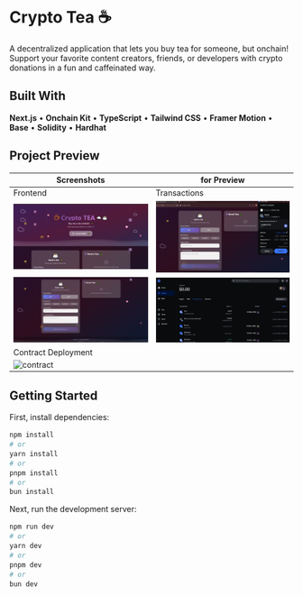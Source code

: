# Crypto Tea ☕

A decentralized application that lets you buy tea for someone, but onchain! Support your favorite content creators, friends, or developers with crypto donations in a fun and caffeinated way.

## Built With

**Next.js** • **Onchain Kit** • **TypeScript** • **Tailwind CSS** • **Framer Motion** • **Base** • **Solidity** • **Hardhat**

## Project Preview

| Screenshots | for Preview |
|------------|-------------|
| Frontend | Transactions |
| ![Frontend](/screenshots/2-frontend.png) | ![Frontend](/screenshots/4-transaction.png) |
| ![Screenshot 2](/screenshots/3-frontend.png) | ![Frontend](/screenshots/5-success.png) |
| Contract Deployment |  |
| ![contract](/screenshots/1-contract-deployment.png) |  |


## Getting Started

First, install dependencies:

```bash
npm install
# or
yarn install
# or
pnpm install
# or
bun install
```

Next, run the development server:

```bash
npm run dev
# or
yarn dev
# or
pnpm dev
# or
bun dev
```
